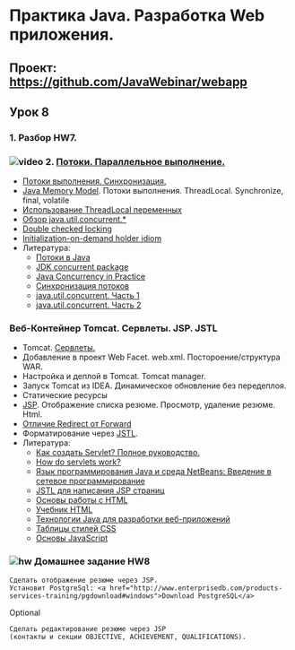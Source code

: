 Практика Java. Разработка Web приложения.
===============================

## Проект: https://github.com/JavaWebinar/webapp

## Урок 8

### 1. Разбор HW7</a>.

### ![video](https://cloud.githubusercontent.com/assets/13649199/13672715/06dbc6ce-e6e7-11e5-81a9-04fbddb9e488.png) 2. <a href="https://drive.google.com/open?id=0B9Ye2auQ_NsFUGsxLXhkUVFvVk0">Потоки. Параллельное выполнение.</a>
- <a href="http://www.intuit.ru/studies/courses/16/16/lecture/27127">Потоки выполнения. Синхронизация.</a>
- <a href="http://www.javaspecialist.ru/2011/06/java-memory-model.html">Java Memory Model</a>. Потоки выполнения. ThreadLocal. Synchronize, final, volatile
- <a href="http://articles.javatalks.ru/articles/17">Использование ThreadLocal переменных</a>
- <a href="http://habrahabr.ru/company/luxoft/blog/157273/">Обзор java.util.concurrent.*</a>
- <a href="https://ru.wikipedia.org/wiki/Double_checked_locking">Double checked locking</a>
- <a href="https://en.wikipedia.org/wiki/Initialization-on-demand_holder_idiom">Initialization-on-demand holder idiom</a>
- Литература:
    - <a href="http://javaigrun.ru/2010/04/09/potoki-v-java/">Потоки в Java</a>
    - <a href="http://habrahabr.ru/post/187854/">JDK concurrent package</a>
    - <a href="http://jcip.net.s3-website-us-east-1.amazonaws.com/">Java Concurrency in Practice</a>
    - <a href="http://www.skipy.ru/technics/synchronization.html">Синхронизация потоков</a>
    - <a href="http://www.ibm.com/developerworks/ru/library/j-5things4/">java.util.concurrent. Часть 1</a>
    - <a href="http://www.ibm.com/developerworks/ru/library/j-5things5/">java.util.concurrent. Часть 2</a>

### Веб-Контейнер Tomcat. Сервлеты. JSP. JSTL
- Tomcat. <a href="http://java-course.ru/student/book1/servlet/">Сервлеты.</a>
- Добавление в проект Web Facet. web.xml. Постороение/cтруктура WAR.
- Настройка и деплой в Tomcat. Tomcat manager.
- Запуск Tomcat из IDEA. Динамическое обновление без передеплоя.
- Статические ресурсы
- <a href="http://java-course.ru/student/book1/jsp/">JSP</a>. Отображение списка резюме. Просмотр, удаление резюме. Html.
- <a href="http://stackoverflow.com/questions/6068891/difference-between-jsp-forward-and-redirect">Отличие Redirect от Forward</a>
- Форматирование через <a href="https://ru.wikipedia.org/wiki/JSTL">JSTL</a>.
- Литература:
    - <a href="http://devcolibri.com/4284">Как создать Servlet? Полное руководство.</a>
    - <a href="http://stackoverflow.com/questions/3106452/how-do-servlets-work-instantiation-shared-variables-and-multithreading">How do servlets work?</a>
    - <a href="http://www.intuit.ru/studies/courses/569/425/lecture/9683">Язык программирования Java и среда NetBeans: Введение в сетевое программирование</a>
    - <a href="http://devcolibri.com/1250">JSTL для написания JSP страниц</a>
    - <a href="http://www.intuit.ru/studies/courses/1102/134/info">Основы работы с HTML</a>
    - <a href="http://ru.html.net/tutorials/html/">Учебник HTML</a>
    - <a href="http://www.techinfo.net.ru/docs/web/javawebdev.html">Технологии Java для разработки веб-приложений</a>
    - <a href="http://www.intuit.ru/studies/courses/611/467/lecture/5990">Таблицы стилей CSS</a>
    - <a href="http://www.intuit.ru/studies/courses/611/467/lecture/5999">Основы JavaScript</a>

### ![hw](https://cloud.githubusercontent.com/assets/13649199/13672719/09593080-e6e7-11e5-81d1-5cb629c438ca.png) Домашнее задание HW8
    Сделать отображение резюме через JSP.
    Установит PostgreSql: <a href="http://www.enterprisedb.com/products-services-training/pgdownload#windows">Download PostgreSQL</a>

Optional

    Сделать редактирование резюме через JSP
    (контакты и секции OBJECTIVE, ACHIEVEMENT, QUALIFICATIONS).